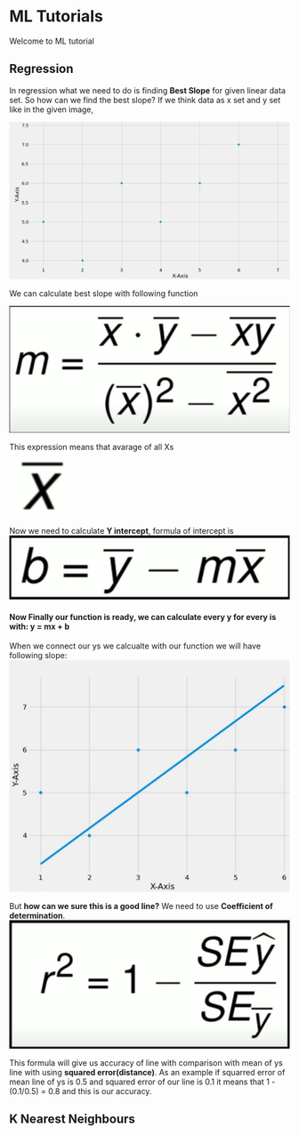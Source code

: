 # ML Tutorials
Welcome to ML tutorial

## Regression
  In regression what we need to do is finding **Best Slope** for given linear data set. So how can we find the best slope?
  If we think data as x set and y set like in the given image,
  
  ![example data set](https://github.com/EnsarErayAkkaya/MLTutorial/blob/master/Regression/Images/RegressionExampleDataSet.jpg)
  
  We can calculate best slope with following function
  
  ![BestSlope](https://github.com/EnsarErayAkkaya/MLTutorial/blob/master/Regression/Images/RegressionMSlope.jpg)
  
  This expression means that avarage of all Xs  
  ![Mean X]( https://github.com/EnsarErayAkkaya/MLTutorial/blob/master/Regression/Images/mean(X).jpg)
 
  Now we need to calculate **Y intercept**, formula of intercept is 
  ![Mean X](https://github.com/EnsarErayAkkaya/MLTutorial/blob/master/Regression/Images/RegressionYIntercept.jpg)
  
  #### Now Finally our function is ready, we can calculate every y for every is with: **y = mx + b** 
  
  When we connect our ys we calcualte with our function we will have following slope:
  ![Mean X](https://github.com/EnsarErayAkkaya/MLTutorial/blob/master/Regression/Images/RegressionSlopeX.jpg)
  
  But **how can we sure this is a good line?** We need to use **Coefficient of determination**.
  ![Mean X](https://github.com/EnsarErayAkkaya/MLTutorial/blob/master/Regression/Images/CoefficientOfDeterminationFormula.jpg)
  
  This formula will give us accuracy of line with comparison with mean of ys line with using **squared error(distance)**. As an example if squarred error of mean line of ys is 0.5   and squared error of our line is 0.1 it means that 1 - (0.1/0.5) = 0.8 and this is our accuracy.
  
  
## K Nearest Neighbours
  
  
